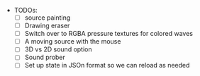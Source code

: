 * TODOs:
    * [ ] source painting
    * [ ] Drawing eraser
    * [ ] Switch over to RGBA pressure textures for colored waves
    * [ ] A moving source with the mouse
    * [ ] 3D vs 2D sound option
    * [ ] Sound prober
    * [ ] Set up state in JSOn format so we can reload as needed